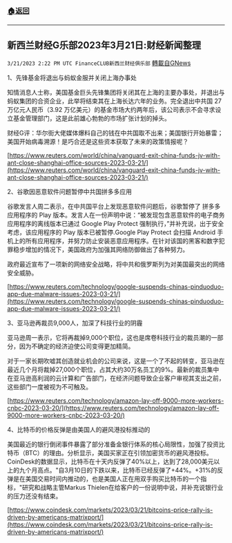 ###  [:house:返回](README.md)
---


## 新西兰财经G乐部2023年3月21日:财经新闻整理
`3/21/2023 2:22 PM UTC FinanceCLUB新西兰财经俱乐部` [轉載自GNews](https://gnews.org/articles/1033130)

        

1、先锋基金将退出与蚂蚁金服并关闭上海办事处  
  

知情消息人士称，美国基金巨头先锋集团将关闭其在上海的主要办事处，并退出与蚂蚁集团的合资企业，此举将结束其在上海长达六年的业务。完全退出中共国 27 万亿元人民币（3.92 万亿美元）的基金市场大约两年后，该公司表示不会寻求设立基金管理部门，这是此前雄心勃勃的市场扩张计划的掉头。  
  

 财经G评：华尔街大佬媒体爆料自己的钱在中共国取不出来；美国银行开始暴雷；美国开始病毒溯源！是巧合还是这些资本获取了未来的政策情报呢？

[https://www.reuters.com/world/china/vanguard-exit-china-funds-jv-with-ant-close-shanghai-office-sources-2023-03-21/](https://www.reuters.com/world/china/vanguard-exit-china-funds-jv-with-ant-close-shanghai-office-sources-2023-03-21/)

2、谷歌因恶意软件问题暂停中共国拼多多应用  
  

谷歌发言人周二表示，在中共国平台上发现恶意软件问题后，谷歌暂停了 拼多多应用程序的 Play 版本。发言人在一份声明中说：“被发现包含恶意软件的电子商务应用程序的离线版本已通过 Google Play Protect 强制执行，”并补充说，出于安全考虑，该应用程序的 Play 版本已被暂停.Google Play Protect 会扫描 Android 手机上的所有应用程序，并努力防止安装恶意应用程序。在针对该国的黑客和数字犯罪稳步增加的情况下，美国政府为加强其网络防御做出了各种努力。

政府最近宣布了一项新的网络安全战略，将中共和俄罗斯列为对美国最突出的网络安全威胁。  
  

[https://www.reuters.com/technology/google-suspends-chinas-pinduoduo-app-due-malware-issues-2023-03-21/](https://www.reuters.com/technology/google-suspends-chinas-pinduoduo-app-due-malware-issues-2023-03-21/)

3、亚马逊再裁员9,000人，加深了科技行业的阴霾  
  

亚马逊周一表示，它将再裁掉9,000个职位，这也是席卷科技行业的裁员潮的一部分，因为不确定的经济迫使公司变得更加精简。

对于一家长期吹嘘其创造就业机会的公司来说，这是一个了不起的转变，亚马逊在最近几个月将裁掉27,000个职位，占其大约30万名员工的9%。最新的裁员集中在亚马逊高利润的云计算和广告部门，在经济问题导致企业客户审视其支出之前，这些部门一度被视为不可触及。  
  

[https://www.reuters.com/technology/amazon-lay-off-9000-more-workers-cnbc-2023-03-20/](https://www.reuters.com/technology/amazon-lay-off-9000-more-workers-cnbc-2023-03-20/)

4、比特币的价格反弹是由美国人的避风港投标推动的  
  

美国最近的银行倒闭事件暴露了部分准备金银行体系的核心局限性，加强了投资比特币（BTC）的理由。分析显示，美国买家正在引领加密货币的避风港投标。CoinDesk的数据显示，比特币在十天内反弹了40%以上，达到了28,000美元以上的九个月高点。"自3月10日的下跌以来，比特币已经反弹了+44%。+31%的反弹是在美国交易时间内推动的，也是美国人正在用双手购买比特币的一个指标，"研究和战略主管Markus Thielen在给客户的一份说明中说，并补充说银行业的压力还没有结束。  
  

[https://www.coindesk.com/markets/2023/03/21/bitcoins-price-rally-is-driven-by-americans-matrixport/](https://www.coindesk.com/markets/2023/03/21/bitcoins-price-rally-is-driven-by-americans-matrixport/)
